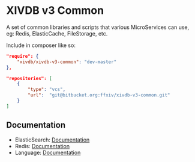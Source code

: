 # XIVDB v3 Common

A set of common libraries and scripts that various MicroServices can use, eg: Redis, ElasticCache, FileStorage, etc.

Include in composer like so:

```json
"require": {
    "xivdb/xivdb-v3-common": "dev-master"
},

"repositories": [
    {
        "type": "vcs",
        "url":  "git@bitbucket.org:ffxiv/xivdb-v3-common.git"
    }
]
```

## Documentation

- ElasticSearch: [Documentation](https://bitbucket.org/ffxiv/xivdb-v3-common/src/master/src/XIVCommon/ElasticSearch/DOCUMENTATION.md)
- Redis: [Documentation](https://bitbucket.org/ffxiv/xivdb-v3-common/src/master/src/XIVCommon/Redis/DOCUMENTATION.md)
- Language: [Documentation](https://bitbucket.org/ffxiv/xivdb-v3-common/src/master/src/XIVCommon/Language/DOCUMENTATION.md)
